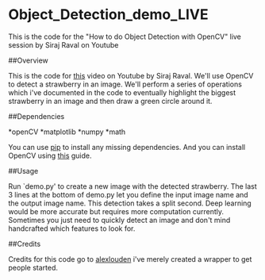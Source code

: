 # Object_Detection_demo_LIVE
This is the code for the "How to do Object Detection with OpenCV" live session by Siraj Raval on Youtube

##Overview

This is the code for [this](https://www.youtube.com/watch?v=OnWIYI6-4Ss) video on Youtube by Siraj Raval. We'll use OpenCV to
detect a strawberry in an image. We'll perform a series of operations which i've documented in the code to eventually highlight
the biggest strawberry in an image and then draw a green circle around it.

##Dependencies

*openCV
*matplotlib
*numpy
*math

You can use [pip](https://pip.pypa.io/en/stable/) to install any missing dependencies. And you can install OpenCV using
[this](http://docs.opencv.org/2.4/doc/tutorials/introduction/table_of_content_introduction/table_of_content_introduction.html) 
guide.

##Usage

Run `demo.py' to create a new image with the detected strawberry. The last 3 lines at the bottom of demo.py let you
define the input image name and the output image name. This detection takes a split second. Deep learning would be more 
accurate but requires more computation currently. Sometimes you just need to quickly detect an image and don't 
mind handcrafted which features to look for.

##Credits

Credits for this code go to [alexlouden](https://github.com/alexlouden/strawberries/blob/master/Strawberry%20working.ipynb) i've merely
created a wrapper to get people started.
